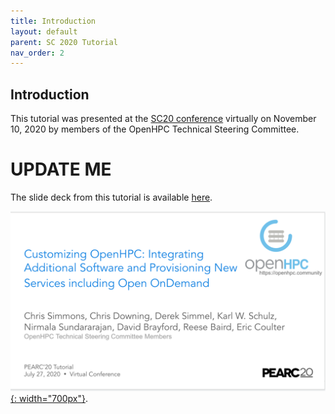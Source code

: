```yaml
---
title: Introduction
layout: default
parent: SC 2020 Tutorial
nav_order: 2
---
```


## Introduction

This tutorial was presented at the [SC20 conference](https://sc20.supercomputing.org/)
virtually on November 10, 2020 by members of the OpenHPC Technical Steering
Committee. 

# UPDATE ME 

The slide deck from this tutorial is available
[here](https://docs.google.com/presentation/d/1h5rx6OV7PwP8OxhX-2NlKTA0HS9MrrKIvFosbiytBg0/edit?ts=5f0df077#slide=id.g5d38bd71a2_0_120).

[![pearc19](../images/PEARC20.png){: width="700px"}](https://docs.google.com/presentation/d/1h5rx6OV7PwP8OxhX-2NlKTA0HS9MrrKIvFosbiytBg0).

